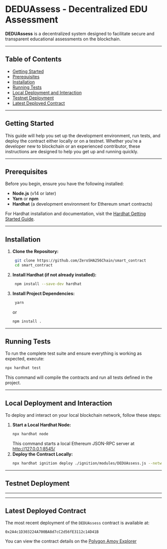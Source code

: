 # DEDUAssess - Decentralized EDU Assessment

**DEDUAssess** is a decentralized system designed to facilitate secure and transparent educational assessments on the blockchain. 

---

## Table of Contents

- [Getting Started](#getting-started)
- [Prerequisites](#prerequisites)
- [Installation](#installation)
- [Running Tests](#running_tests)
- [Local Deployment and Interaction](#local-deployment-and-interaction)
- [Testnet Deployment](#testnet-deployment)
- [Latest Deployed Contract](#latest-deployed-contract)

---

## Getting Started

This guide will help you set up the development environment, run tests, and deploy the contract either locally or on a testnet. Whether you're a developer new to blockchain or an experienced contributor, these instructions are designed to help you get up and running quickly.

---

## Prerequisites

Before you begin, ensure you have the following installed:

- **Node.js** (v14 or later)
- **Yarn** or **npm**
- **Hardhat** (a development environment for Ethereum smart contracts)

For Hardhat installation and documentation, visit the [Hardhat Getting Started Guide](https://hardhat.org/hardhat-runner/docs/getting-started).

---

## Installation

1. **Clone the Repository:**
   ```bash
    git clone https://github.com/ZeroSHA256Chain/smart_contract
    cd smart_contract
    ```
2. **Install Hardhat (if not already installed):**
   ```bash
    npm install --save-dev hardhat
   ```
3. **Install Project Dependencies:**
   ```bash
    yarn   
    ```
    or
    ```bash
    npm install .
    ```

---

## Running Tests
   To run the complete test suite and ensure everything is working as expected, execute:
   ```bash
   npx hardhat test
   ```
  This command will compile the contracts and run all tests defined in the project.

---

## Local Deployment and Interaction
To deploy and interact on your local blockchain network, follow these steps:
1. **Start a Local Hardhat Node:**
   ```bash
   npx hardhat node
   ```
   This command starts a local Ethereum JSON-RPC server at http://127.0.0.1:8545/
2. **Deploy the Contract Locally:**
   ```bash
   npx hardhat ignition deploy ./ignition/modules/DEDUAssess.js --network localhost
   ```

---

## Testnet Deployment

---

---

## Latest Deployed Contract

The most recent deployment of the ```DEDUAssess``` contract is available at:
```
0x2A4c1D303224A700BA8d7cC2d56fE3112c14D41B
```
You can view the contract details on the 
[Polygon Amoy Explorer](https://amoy.polygonscan.com/address/0x2A4c1D303224A700BA8d7cC2d56fE3112c14D41B)


